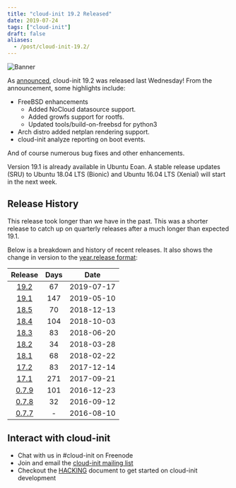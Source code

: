 ```yaml
---
title: "cloud-init 19.2 Released"
date: 2019-07-24
tags: ["cloud-init"]
draft: false
aliases:
  - /post/cloud-init-19.2/
---
```


![Banner](/img/cloud-init/cloud-init.png#center)

As [announced](https://lists.launchpad.net/cloud-init/msg00219.html),
cloud-init 19.2 was released last Wednesday! From the announcement, some
highlights include:

- FreeBSD enhancements
  - Added NoCloud datasource support.
  - Added growfs support for rootfs.
  - Updated tools/build-on-freebsd for python3
- Arch distro added netplan rendering support.
- cloud-init analyze reporting on boot events.

And of course numerous bug fixes and other enhancements.

Version 19.1 is already available in Ubuntu Eoan. A stable release
updates (SRU) to Ubuntu 18.04 LTS (Bionic) and Ubuntu 16.04 LTS
(Xenial) will start in the next week.

## Release History

This release took longer than we have in the past. This was a shorter release
to catch up on quarterly releases after a much longer than expected 19.1.

Below is a breakdown and history of recent releases. It also shows the change in version to the [year.release format](https://lists.launchpad.net/cloud-init/msg00097.html):

| Release | Days | Date |
|:-------:|:----:|:----:|
[19.2](https://lists.launchpad.net/cloud-init/msg00219.html) | 67  | 2019-07-17
[19.1](https://lists.launchpad.net/cloud-init/msg00209.html) | 147 | 2019-05-10
[18.5](https://lists.launchpad.net/cloud-init/msg00180.html) | 70  | 2018-12-13
[18.4](https://lists.launchpad.net/cloud-init/msg00180.html) | 104 | 2018-10-03
[18.3](https://lists.launchpad.net/cloud-init/msg00164.html) | 83  | 2018-06-20
[18.2](https://lists.launchpad.net/cloud-init/msg00145.html) | 34  | 2018-03-28
[18.1](https://lists.launchpad.net/cloud-init/msg00144.html) | 68  | 2018-02-22
[17.2](https://lists.launchpad.net/cloud-init/msg00117.html) | 83  | 2017-12-14
[17.1](https://lists.launchpad.net/cloud-init/msg00106.html) | 271  | 2017-09-21
[0.7.9](https://lists.launchpad.net/cloud-init/msg00057.html) | 101  |  2016-12-23
[0.7.8](https://lists.launchpad.net/cloud-init/msg00043.html) | 32  | 2016-09-12
[0.7.7](https://lists.launchpad.net/cloud-init/msg00041.html) | - | 2016-08-10

## Interact with cloud-init

- Chat with us in #cloud-init on Freenode
- Join and email the [cloud-init mailing list](https://launchpad.net/~cloud-init)
- Checkout the [HACKING](https://cloudinit.readthedocs.io/en/latest/topics/hacking.html) document to get started on cloud-init development
